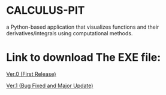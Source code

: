 # CALCULUS-PIT
a Python-based application that visualizes functions and their derivatives/integrals using computational methods.

# Link to download The EXE file:
[Ver.0 (First Release)](https://drive.google.com/file/d/1S3p3UscpQRhf31VEvVgXfrIoqcEuaEME/view?usp=sharing)

[Ver.1 (Bug Fixed and Major Update)](https://drive.google.com/file/d/1yzFQ-fbJJAZBIuD_QfLT9YhJ__zasjM_/view?usp=sharing)


